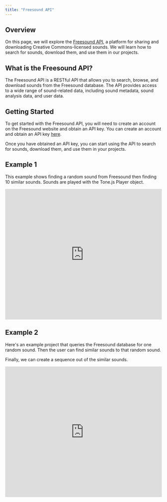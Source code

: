 ```yaml
---
title: "Freesound API"
---
```


## Overview

On this page, we will explore the [Freesound API](https://freesound.org/docs/api/resources_apiv2.html), a platform for sharing and downloading Creative Commons-licensed sounds. We will learn how to search for sounds, download them, and use them in our projects.

## What is the Freesound API?

The Freesound API is a RESTful API that allows you to search, browse, and download sounds from the Freesound database. The API provides access to a wide range of sound-related data, including sound metadata, sound analysis data, and user data.

## Getting Started

To get started with the Freesound API, you will need to create an account on the Freesound website and obtain an API key. You can create an account and obtain an API key [here](https://freesound.org/apiv2/apply/).

Once you have obtained an API key, you can start using the API to search for sounds, download them, and use them in your projects.

## Example 1

This example shows finding a random sound from Freesound then finding 10 similar sounds. Sounds are played with the Tone.js Player object.

<div class="glitch-embed-wrap" style="height: 420px; width: 100%;">
  <iframe
    src="https://glitch.com/embed/#!/embed/freesound-random-similar?path=script.js&previewSize=0"
    title="freesound-random-similar on Glitch"
    allow="geolocation; microphone; camera; midi; encrypted-media; xr-spatial-tracking; fullscreen"
    allowFullScreen
    style="height: 100%; width: 100%; border: 0;">
  </iframe>
</div>

## Example 2

Here's an example project that queries the Freesound database for one random sound. Then the user can find similar sounds to that random sound. 

Finally, we can create a sequence out of the similar sounds.

<!-- Copy and Paste Me -->
<div class="glitch-embed-wrap" style="height: 420px; width: 100%;">
  <iframe
    src="https://glitch.com/embed/#!/embed/freesound-random-similar-sequence?path=script.js&previewSize=0"
    title="freesound-random-similar-sequence on Glitch"
    allow="geolocation; microphone; camera; midi; encrypted-media; xr-spatial-tracking; fullscreen"
    allowFullScreen
    style="height: 100%; width: 100%; border: 0;">
  </iframe>
</div>